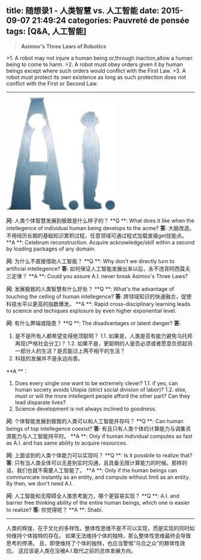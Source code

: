 title: 随想录1 - 人类智慧 vs. 人工智能
date: 2015-09-07 21:49:24
categories: Pauvreté de pensée
tags: [Q&A, 人工智能]
---

<!-- HTML -->
<blockquote class="blockquote-center"><b>Asimov's Three Laws of Robotics</b></blockquote>
>1. A robot may not injure a human being or,through inaction,allow a human being to come to harm.
>2. A robot must obey orders given it by human beings except where such orders would conflict with the First Law.
>3. A robot must protect its own existence as long as such protection does not conflict with the First or Second Law.

--------------
<!-- more -->
![A.I.](/img/ai_20150908.png)

**问**: 人类个体智慧发展到极致是什么样子的？
**Q **: What does it like when the intellegence of individual human being develops to the acme?
**答**: 大脑改造。不用经历长期的基础知识累积过程，任意领域可通过程式加载直接get技能点。
**A **: Celebrum reconstruction. Acquire acknowledge/skill within a second by loading packages of any domain.


**问**: 为什么不直接借助人工智能？
**Q **: Why don't we directly turn to artificial intellegence?
**答**: 如何保证人工智能发展出来以后，永不违背阿西莫夫三定律？
**A **: Could you assure A.I. never break Asimov's Three Laws?


**问**: 发展极致的人类智慧有什么好处？
**Q **: What's the advantage of touching the ceiling of human intellegence?
**答**: 跨领域知识的快速融合，促使科技水平以更高的指数爆发。
**A **: Rapid cross-disciplinary learning leads to science and techiques explosure by even higher exponential level.


**问**: 有什么弊端或隐患？
**Q **: The disadvantages or latent danger?
**答**:
1. 是不是所有人都希望变得绝顶聪明？
	1.1. 如果是，人类是否有能力避免乌托邦再现(严格社会分工)？
	1.2. 如果不是，更聪明的人是否必须或者愿意负担起另一部分人的生活？是否能过上两不相干的生活？
2. 科技的发展并不是永远向善。

**A **：
1. Does every single one want to be extremely clever?
	1.1. if yes, can human society avoids Utopia (strict social division of labor)?
	1.2. else, must or will the more intellegent people afford the other part? Can they lead disparate lives?
2. Science development is not always inclined to goodness.

**问**: 个体智能发展到极致的人类可以和人工智能并存吗？
**Q **: Can human beings of top intellegence coexist?
**答**: 有且只有人类个体的计算能力与调集资源能力与人工智能持平时。
**A **: Only if human individual computes as fast as A.I. and has same ability to acquire resources.


**问**: 上面谈到的人类个体能力可以实现吗？
**Q **: Is it possbile to realize that?
**答**: 只有当人类全体可以无差别实时沟通，且具备无限计算能力的时候。那样的话，我们也就不需要人工智能了。
**A **: Only if the human beings can communicate instantly as an entity, and compute without limit as an entity. By then, we don't need A.I.


**问**: 人工智能和无障碍全人类思考能力，哪个更容易实现？
**Q **: A.I. and barrier free thinking ability of the entire human beings, which one is easier to realize?
**答**: 你觉得呢？
**A **: Shabi.

---------------------------------------

人类的辉煌，在于文化的多样性。整体性思维不是不可以实现，而是实现的同时如何维持个体独特的存在。
如果无法维持个体的独特，那么整体性思维最终会导致思考的停滞。
且，即使维持了个体的独特，也应当警惕“乌合之众”的群体性效应。
这应该是人类在没被A.I.取代之前的总体发展方向。
